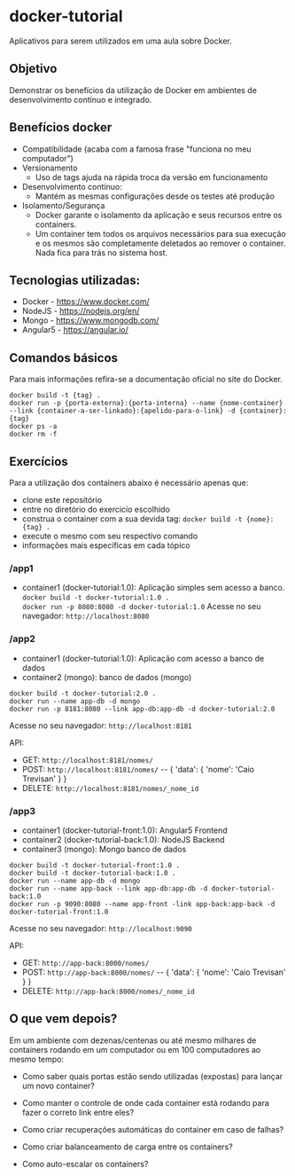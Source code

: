 # docker-tutorial
Aplicativos para serem utilizados em uma aula sobre Docker.


## Objetivo
Demonstrar os benefícios da utilização de Docker em ambientes de desenvolvimento contínuo e integrado.

## Benefícios docker
- Compatibilidade (acaba com a famosa frase "funciona no meu computador")
- Versionamento
    - Uso de tags ajuda na rápida troca da versão em funcionamento
- Desenvolvimento contínuo:
    - Mantém as mesmas configurações desde os testes até produção
- Isolamento/Segurança
    - Docker garante o isolamento da aplicação e seus recursos entre os containers.
    - Um container tem todos os arquivos necessários para sua execução e os mesmos são completamente deletados ao remover o container. Nada fica para trás no sistema host.


## Tecnologias utilizadas:

- Docker - https://www.docker.com/
- NodeJS - https://nodejs.org/en/
- Mongo - https://www.mongodb.com/
- Angular5 - https://angular.io/

## Comandos básicos
Para mais informações refira-se a documentação oficial no site do Docker.

`docker build -t {tag} .`  
`docker run -p {porta-externa}:{porta-interna} --name {nome-container} --link {container-a-ser-linkado}:{apelido-para-o-link} -d {container}:{tag}`  
`docker ps -a`  
`docker rm -f`  

## Exercícios
Para a utilização dos containers abaixo é necessário apenas que:
- clone este repositório
- entre no diretório do exercicío escolhido
- construa o container com a sua devida tag: `docker build -t {nome}:{tag} .`
- execute o mesmo com seu respectivo comando
- informações mais específicas em cada tópico

### /app1
- container1 (docker-tutorial:1.0): Aplicação simples sem acesso a banco.
`docker build -t docker-tutorial:1.0 .`  
`docker run -p 8080:8080 -d docker-tutorial:1.0`
Acesse no seu navegador: `http://localhost:8080`

### /app2
- container1 (docker-tutorial:1.0): Aplicação com acesso a banco de dados
- container2 (mongo): banco de dados (mongo)

`docker build -t docker-tutorial:2.0 .`  
`docker run --name app-db -d mongo`  
`docker run -p 8181:8080 --link app-db:app-db -d docker-tutorial:2.0`  

Acesse no seu navegador: `http://localhost:8181`

API:
- GET: `http://localhost:8181/nomes/`
- POST: `http://localhost:8181/nomes/` -- { 'data': { 'nome': 'Caio Trevisan' } }
- DELETE: `http://localhost:8181/nomes/_nome_id`

### /app3
- container1 (docker-tutorial-front:1.0): Angular5 Frontend
- container2 (docker-tutorial-back:1.0): NodeJS Backend
- container3 (mongo): Mongo banco de dados

`docker build -t docker-tutorial-front:1.0 .`  
`docker build -t docker-tutorial-back:1.0 .`  
`docker run --name app-db -d mongo`  
`docker run --name app-back --link app-db:app-db -d docker-tutorial-back:1.0`  
`docker run -p 9090:8080 --name app-front -link app-back:app-back -d docker-tutorial-front:1.0`  

Acesse no seu navegador: `http://localhost:9090`

API:
- GET: `http://app-back:8000/nomes/`
- POST: `http://app-back:8000/nomes/` -- { 'data': { 'nome': 'Caio Trevisan' } }
- DELETE: `http://app-back:8000/nomes/_nome_id`

## O que vem depois?
Em um ambiente com dezenas/centenas ou até mesmo milhares de containers rodando em um computador ou em 100 computadores ao mesmo tempo:

- Como saber quais portas estão sendo utilizadas (expostas) para lançar um novo container?

- Como manter o controle de onde cada container está rodando para fazer o correto link entre eles?

- Como criar recuperações automáticas do container em caso de falhas?

- Como criar balanceamento de carga entre os containers?

- Como auto-escalar os containers?